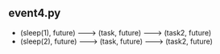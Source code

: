 ## event4.py

- (sleep(1), future) ---> (task, future) ---> (task2, future)
- (sleep(2), future) ---> (task, future) ---> (task2, future)
